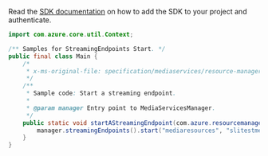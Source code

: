 Read the [SDK documentation](https://github.com/Azure/azure-sdk-for-java/blob/azure-resourcemanager-mediaservices_1.1.0-beta.3/sdk/mediaservices/azure-resourcemanager-mediaservices/README.md) on how to add the SDK to your project and authenticate.

```java
import com.azure.core.util.Context;

/** Samples for StreamingEndpoints Start. */
public final class Main {
    /*
     * x-ms-original-file: specification/mediaservices/resource-manager/Microsoft.Media/stable/2021-11-01/examples/streamingendpoint-start.json
     */
    /**
     * Sample code: Start a streaming endpoint.
     *
     * @param manager Entry point to MediaServicesManager.
     */
    public static void startAStreamingEndpoint(com.azure.resourcemanager.mediaservices.MediaServicesManager manager) {
        manager.streamingEndpoints().start("mediaresources", "slitestmedia10", "myStreamingEndpoint1", Context.NONE);
    }
}
```
